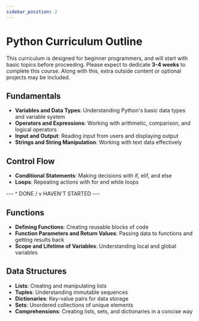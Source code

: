 ```yaml
---
sidebar_position: 2
---
```

# Python Curriculum Outline

This curriculum is designed for beginner programmers, and will start with basic topics before proceeding. Please expect to dedicate **3-4 weeks** to complete this course. Along with this, extra outside content or optional projects may be included.

## Fundamentals
- **Variables and Data Types**: Understanding Python's basic data types and variable system
- **Operators and Expressions**: Working with arithmetic, comparison, and logical operators
- **Input and Output**: Reading input from users and displaying output
- **Strings and String Manipulation**: Working with text data effectively

## Control Flow
- **Conditional Statements**: Making decisions with if, elif, and else
- **Loops**: Repeating actions with for and while loops

--- ^ DONE / v HAVEN'T STARTED ---

## Functions
- **Defining Functions**: Creating reusable blocks of code
- **Function Parameters and Return Values**: Passing data to functions and getting results back
- **Scope and Lifetime of Variables**: Understanding local and global variables

## Data Structures
- **Lists**: Creating and manipulating lists
- **Tuples**: Understanding immutable sequences
- **Dictionaries**: Key-value pairs for data storage
- **Sets**: Unordered collections of unique elements
- **Comprehensions**: Creating lists, sets, and dictionaries in a concise way